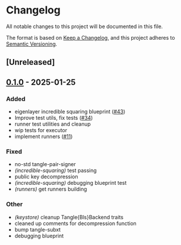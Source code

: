 # Changelog

All notable changes to this project will be documented in this file.

The format is based on [Keep a Changelog](https://keepachangelog.com/en/1.0.0/),
and this project adheres to [Semantic Versioning](https://semver.org/spec/v2.0.0.html).

## [Unreleased]

## [0.1.0](https://github.com/tangle-network/gadget/releases/tag/gadget-runner-tangle-v0.1.0) - 2025-01-25

### Added

- eigenlayer incredible squaring blueprint ([#43](https://github.com/tangle-network/gadget/pull/43))
- Improve test utils, fix tests ([#34](https://github.com/tangle-network/gadget/pull/34))
- runner test utilities and cleanup
- wip tests for executor
- implement runners ([#11](https://github.com/tangle-network/gadget/pull/11))

### Fixed

- no-std tangle-pair-signer
- *(incredible-squaring)* test passing
- public key decompression
- *(incredible-squaring)* debugging blueprint test
- *(runners)* get runners building

### Other

- *(keystore)* cleanup Tangle{Bls}Backend traits
- cleaned up comments for decompression function
- bump tangle-subxt
- debugging blueprint
